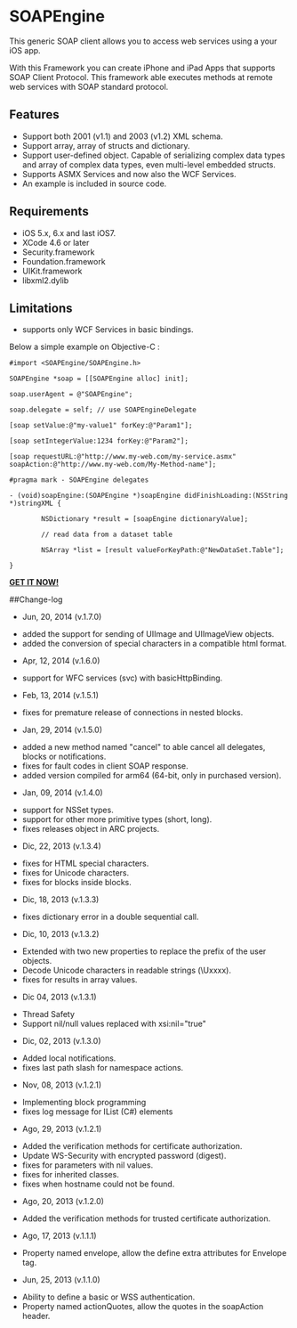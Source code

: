 **SOAPEngine**
================

This generic SOAP client allows you to access web services using a your iOS app.

With this Framework you can create iPhone and iPad Apps that supports SOAP Client Protocol. This framework able executes methods at remote web services with SOAP standard protocol.

## Features
* Support both 2001 (v1.1) and 2003 (v1.2) XML schema.
* Support array, array of structs and dictionary.
* Support user-defined object. Capable of serializing complex data types and array of complex data types, even multi-level embedded structs.
* Supports ASMX Services and now also the WCF Services.
* An example is included in source code.

## Requirements
* iOS 5.x, 6.x and last iOS7.
* XCode 4.6 or later
* Security.framework
* Foundation.framework
* UIKit.framework
* libxml2.dylib

## Limitations
* supports only WCF Services in basic bindings.

Below a simple example on Objective-C :

	#import <SOAPEngine/SOAPEngine.h>

	SOAPEngine *soap = [[SOAPEngine alloc] init];

	soap.userAgent = @"SOAPEngine";

	soap.delegate = self; // use SOAPEngineDelegate

	[soap setValue:@"my-value1" forKey:@"Param1"];

	[soap setIntegerValue:1234 forKey:@"Param2"];

	[soap requestURL:@"http://www.my-web.com/my-service.asmx" soapAction:@"http://www.my-web.com/My-Method-name"];
 
	#pragma mark - SOAPEngine delegates

	- (void)soapEngine:(SOAPEngine *)soapEngine didFinishLoading:(NSString *)stringXML {

	        NSDictionary *result = [soapEngine dictionaryValue];
        
        	// read data from a dataset table
        
        	NSArray *list = [result valueForKeyPath:@"NewDataSet.Table"];
        
	}


**[GET IT NOW!](http://www.prioregroup.com/iphone/soapengine.aspx)**

##Change-log

- Jun, 20, 2014 (v.1.7.0)
* added the support for sending of UIImage and UIImageView objects.
* added the conversion of special characters in a compatible html format.

- Apr, 12, 2014 (v.1.6.0)
* support for WFC services (svc) with basicHttpBinding.

- Feb, 13, 2014 (v.1.5.1)
* fixes for premature release of connections in nested blocks.

- Jan, 29, 2014 (v.1.5.0)
* added a new method named "cancel" to able cancel all delegates, blocks or notifications.
* fixes for fault codes in client SOAP response.
* added version compiled for arm64 (64-bit, only in purchased version).

- Jan, 09, 2014 (v.1.4.0)
* support for NSSet types.
* support for other more primitive types (short, long).
* fixes releases object in ARC projects.

- Dic, 22, 2013 (v.1.3.4)
* fixes for HTML special characters.
* fixes for Unicode characters.
* fixes for blocks inside blocks.

- Dic, 18, 2013 (v.1.3.3)
* fixes dictionary error in a double sequential call.

- Dic, 10, 2013 (v.1.3.2)
* Extended with two new properties to replace the prefix of the user objects.
* Decode Unicode characters in readable strings (\Uxxxx).
* fixes for results in array values.

- Dic 04, 2013 (v.1.3.1)
* Thread Safety
* Support nil/null values replaced with xsi:nil="true"

- Dic, 02, 2013 (v.1.3.0)
* Added local notifications.
* fixes last path slash for namespace actions.

- Nov, 08, 2013 (v.1.2.1)
* Implementing block programming
* fixes log message for IList (C#) elements

- Ago, 29, 2013 (v.1.2.1)
* Added the verification methods for certificate authorization.
* Update WS-Security with encrypted password (digest).
* fixes for parameters with nil values.
* fixes for inherited classes.
* fixes when hostname could not be found.

- Ago, 20, 2013 (v.1.2.0)
* Added the verification methods for trusted certificate authorization.

- Ago, 17, 2013 (v.1.1.1)
* Property named envelope, allow the define extra attributes for Envelope tag.

- Jun, 25, 2013 (v.1.1.0)
* Ability to define a basic or WSS authentication.
* Property named actionQuotes, allow the quotes in the soapAction header.

